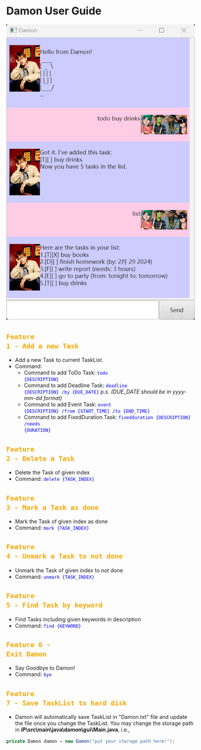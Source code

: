# Damon User Guide

![Ui](Ui.png)



## <code style="color : Orange">Feature 1 - Add a new Task</code>

- Add a new Task to current TaskList.
- Command:
  - Command to add ToDo Task: <code style="color : Blue">todo {DESCRIPTION}</code>
  - Command to add Deadline Task: <code style="color : Blue">deadline {DESCRIPTION} /by {DUE_DATE}</code>
      *p.s. (DUE_DATE should be in yyyy-mm-dd format)*
  - Command to add Event Task: <code style="color : Blue">event {DESCRIPTION} /from {START_TIME} /to {END_TIME}</code>
  - Command to add FixedDuration Task: <code style="color : Blue">fixedduration {DESCRIPTION} /needs {DURATION}</code>


## <code style="color : Orange">Feature 2 - Delete a Task</code>

- Delete the Task of given index
- Command: <code style="color : Blue">delete {TASK_INDEX}</code>


## <code style="color : Orange">Feature 3 - Mark a Task as done</code>

- Mark the Task of given index as done
- Command: <code style="color : Blue">mark {TASK_INDEX}</code>


## <code style="color : Orange">Feature 4 - Unmark a Task to not done</code>


- Unmark the Task of given index to not done
- Command: <code style="color : Blue">unmark {TASK_INDEX}</code>


## <code style="color : Orange">Feature 5 - Find Task by keyword</code>

- Find Tasks including given keywords in description
- Command: <code style="color : Blue">find {KEYWORD}</code>


## <code style="color : Orange">Feature 6 - Exit Damon</code>

- Say Goodbye to Damon!
- Command: <code style="color : Blue">bye</code>


## <code style="color : Orange">Feature 7 - Save TaskList to hard disk</code>

- Damon will automatically save TaskList in "Damon.txt" file and update the file once you change the TaskList. You may change the storage path in **iP\src\main\java\damon\gui\Main.java**, i.e.,
```java
private Damon damon = new Damon("put your storage path here!");
```